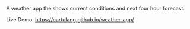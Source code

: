 A weather app the shows current conditions and next four hour forecast.


Live Demo: https://cartulang.github.io/weather-app/

